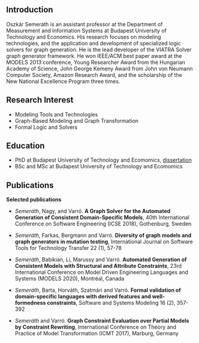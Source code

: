 ## Introduction

Oszkár Semeráth is an assistant professor at the Department of Measurement and Information Systems at Budapest University of Technology and Economics. His research focuses on modeling technologies, and the application and development of specialized logic solvers for graph generation.
He is the lead developer of the VIATRA Solver graph generator framework.
He won IEEE/ACM best paper award at the MODELS 2013 conference, Young Researcher Award from the Hungarian Academy of Science, John George Kemeny Award from John von Neumann Computer Society, Amazon Research Award, and the scholarship of the New National Excellence Program three times.

## Research Interest

* Modeling Tools and Technologies
* Graph-Based Modeling and Graph Transformation
* Formal Logic and Solvers

## Education

* PhD at Budapest University of Technology and Ecomomics, [dissertation](https://oszkarsemerath.github.io/content/phd-thesis-semerath.pdf)
* BSc and MSc at Budapest University of Technology and Ecomomics

## Publications

**Selected publications**

* *Semeráth*, Nagy, and Varró.
**A Graph Solver for the Automated Generation of Consistent Domain-Specific Models**,
40th International Conference on Software Engineering (ICSE 2018), Gothenburg, Sweden

* *Semeráth*, Farkas, Bergmann and Varró.
**Diversity of graph models and graph generators in mutation testing**, 
International Journal on Software Tools for Technology Transfer 22 (1), 57-78

* *Semeráth*, Babikian, Li, Marussy and Varró.
**Automated Generation of Consistent Models with Structural and Attribute Constraints**,
23rd International Conference on Model Driven Engineering Languages and Systems (MODELS 2020), Montréal, Canada

* *Semeráth*, Barta, Horváth, Szatmári and Varró.
**Formal validation of domain-specific languages with derived features and well-formedness constraints**,
Software and Systems Modeling 16 (2), 357-392

* *Semeráth* and  Varró.
**Graph Constraint Evaluation over Partial Models by Constraint Rewriting**,
International Conference on Theory and Practice of Model Transformation (ICMT 2017), Marburg, Germany

